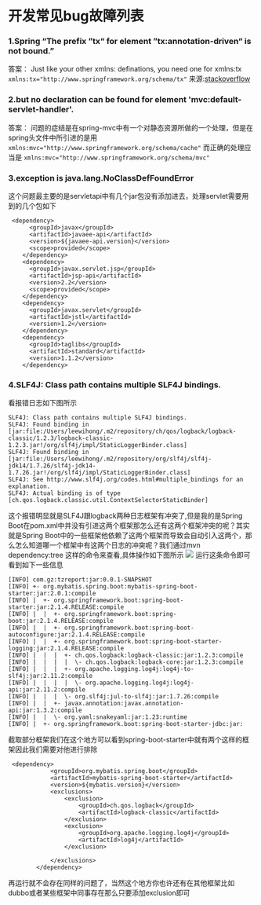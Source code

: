 # 开发常见bug故障列表
### 1.Spring “The prefix ”tx“ for element ”tx:annotation-driven“ is not bound.”
答案：
Just like your other xmlns: definations, you need one for xmlns:tx
```xmlns:tx="http://www.springframework.org/schema/tx"```
来源:[stackoverflow](https://stackoverflow.com/questions/10373222/spring-the-prefix-tx-for-element-txannotation-driven-is-not-bound)

### 2.but no declaration can be found for element 'mvc:default-servlet-handler'.
答案：
问题的症结是在spring-mvc中有一个对静态资源所做的一个处理，但是在spring头文件中所引进的是用
```xmlns:mvc="http://www.springframework.org/schema/cache"```
而正确的处理应当是
```xmlns:mvc="http://www.springframework.org/schema/mvc"```

### 3.exception is java.lang.NoClassDefFoundError
这个问题最主要的是servletapi中有几个jar包没有添加进去，处理servlet需要用到的几个包如下
```
 <dependency>
      <groupId>javax</groupId>
      <artifactId>javaee-api</artifactId>
      <version>${javaee-api.version}</version>
      <scope>provided</scope>
    </dependency>
    <dependency>
      <groupId>javax.servlet.jsp</groupId>
      <artifactId>jsp-api</artifactId>
      <version>2.2</version>
      <scope>provided</scope>
    </dependency>
    <dependency>
      <groupId>javax.servlet</groupId>
      <artifactId>jstl</artifactId>
      <version>1.2</version>
    </dependency>
    <dependency>
      <groupId>taglibs</groupId>
      <artifactId>standard</artifactId>
      <version>1.1.2</version>
    </dependency>
```
### 4.SLF4J: Class path contains multiple SLF4J bindings.
看报错日志如下图所示

```
SLF4J: Class path contains multiple SLF4J bindings.
SLF4J: Found binding in [jar:file:/Users/leewihong/.m2/repository/ch/qos/logback/logback-classic/1.2.3/logback-classic-1.2.3.jar!/org/slf4j/impl/StaticLoggerBinder.class]
SLF4J: Found binding in [jar:file:/Users/leewihong/.m2/repository/org/slf4j/slf4j-jdk14/1.7.26/slf4j-jdk14-1.7.26.jar!/org/slf4j/impl/StaticLoggerBinder.class]
SLF4J: See http://www.slf4j.org/codes.html#multiple_bindings for an explanation.
SLF4J: Actual binding is of type [ch.qos.logback.classic.util.ContextSelectorStaticBinder]
```
这个报错明显就是SLF4J跟logback两种日志框架有冲突了,但是我的是Spring Boot在pom.xml中并没有引进这两个框架那怎么还有这两个框架冲突的呢？其实就是Spring Boot中的一些框架他依赖了这两个框架而导致会自动引入这两个，那么怎么知道哪一个框架中有这两个日志的冲突呢？我们通过mvn dependency:tree 这样的命令来查看,具体操作如下图所示
![](http://ww3.sinaimg.cn/large/006tNc79gy1g3p3nubhwuj319y0u0n25.jpg)
运行这条命令即可看到如下一些信息
```
[INFO] com.gz:tzreport:jar:0.0.1-SNAPSHOT
[INFO] +- org.mybatis.spring.boot:mybatis-spring-boot-starter:jar:2.0.1:compile
[INFO] |  +- org.springframework.boot:spring-boot-starter:jar:2.1.4.RELEASE:compile
[INFO] |  |  +- org.springframework.boot:spring-boot:jar:2.1.4.RELEASE:compile
[INFO] |  |  +- org.springframework.boot:spring-boot-autoconfigure:jar:2.1.4.RELEASE:compile
[INFO] |  |  +- org.springframework.boot:spring-boot-starter-logging:jar:2.1.4.RELEASE:compile
[INFO] |  |  |  +- ch.qos.logback:logback-classic:jar:1.2.3:compile
[INFO] |  |  |  |  \- ch.qos.logback:logback-core:jar:1.2.3:compile
[INFO] |  |  |  +- org.apache.logging.log4j:log4j-to-slf4j:jar:2.11.2:compile
[INFO] |  |  |  |  \- org.apache.logging.log4j:log4j-api:jar:2.11.2:compile
[INFO] |  |  |  \- org.slf4j:jul-to-slf4j:jar:1.7.26:compile
[INFO] |  |  +- javax.annotation:javax.annotation-api:jar:1.3.2:compile
[INFO] |  |  \- org.yaml:snakeyaml:jar:1.23:runtime
[INFO] |  +- org.springframework.boot:spring-boot-starter-jdbc:jar:
```
截取部分框架我们在这个地方可以看到spring-boot-starter中就有两个这样的框架因此我们需要对他进行排除

```
 <dependency>
            <groupId>org.mybatis.spring.boot</groupId>
            <artifactId>mybatis-spring-boot-starter</artifactId>
            <version>${mybatis.version}</version>
            <exclusions>
                <exclusion>
                    <groupId>ch.qos.logback</groupId>
                    <artifactId>logback-classic</artifactId>
                </exclusion>
                <exclusion>
                    <groupId>org.apache.logging.log4j</groupId>
                    <artifactId>log4j</artifactId>
                </exclusion>

            </exclusions>
        </dependency>
```
再运行就不会存在同样的问题了，当然这个地方你也许还有在其他框架比如dubbo或者某些框架中同事存在那么只要添加exclusion即可

